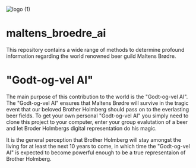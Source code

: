 ![logo (1)](https://user-images.githubusercontent.com/33896722/208254316-c9ddf824-2dec-4b36-8a1a-3a11a8bc84a2.gif)


# maltens_broedre_ai
This repository contains a wide range of methods to determine profound information regarding the world renowned beer guild Maltens Brødre. 

# "Godt-og-vel AI"
The main purpose of this contribution to the world is the "Godt-og-vel AI". The "Godt-og-vel AI" ensures that Maltens Brødre will survive in the tragic event that our beloved Brother Holmberg should pass on to the everlasting beer fields. To get your own personal "Godt-og-vel AI" you simply need to clone this project to your computer, enter your group evalutation of a beer and let Broder Holmbergs digital representation do his magic.

It is the general perception that Brother Holmberg will stay amongst the living for at least the next 10 years to come, in which time the "Godt-og-vel AI" is expected to become powerful enough to be a true representaion of Brother Holmberg.  
